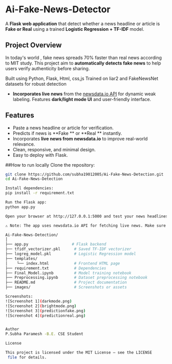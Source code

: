 # Ai-Fake-News-Detector

A **Flask web application** that detect whether a news headline or article is **Fake or Real** using a trained **Logistic Regression + TF-IDF** model.

## Project Overview

In today's world , fake news spreads 70% faster than real news according to MIT study.
This project aim to **automatically detects fake news** to help users verify authenticity before sharing.

Built using Python, Flask, Html, css,js
Trained on liar2 and FakeNewsNet datasets for robust detection 
- **Incorporates live news** from the [newsdata.io API](https://newsdata.io/) for dynamic weak labeling. 
Features **dark/light mode UI** and user-friendly interface.

##  Features

- Paste a news headline or article for verification.  
- Predicts if news is **Fake ** or **Real ** instantly.  
- Incorporates **live news from newsdata.io** to improve real-world relevance.  
- Clean, responsive, and minimal design.  
- Easy to deploy with Flask.

##How to run locally
Clone the repository:

```bash
git clone https://github.com/subha19012005/Ai-Fake-News-Detection.git
cd Ai-Fake-News-Detection

Install dependencies:
pip install -r requirement.txt

Run the Flask app:
python app.py

Open your browser at http://127.0.0.1:5000 and test your news headlines.

⚠️ Note: The app uses newsdata.io API for fetching live news. Make sure the API key is valid if you plan to run this feature.

Ai-Fake-News-Detection/
│
├── app.py                   # Flask backend
├── tfidf_vectorizer.pkl      # Saved TF-IDF vectorizer
├── logreg_model.pkl          # Logistic Regression model
├── templates/
│    └── index.html           # Frontend HTML page
├── requirement.txt           # Dependencies
├── Final_Model.ipynb         # Model training notebook
├── Preprocessing.ipynb       # Dataset preprocessing notebook
├── README.md                 # Project documentation
├── images/                   # Screenshots or assets

Screenshots:
![Screenshot 1](darkmode.png)
![Screenshot 2](brightmode.png)
![Screenshot 3](predictionfake.png)
![Screenshot 4](predictionreal.png)


Author
P.Subha Paramesh -B.E. CSE Student

License

This project is licensed under the MIT License – see the LICENSE
 file for details.









